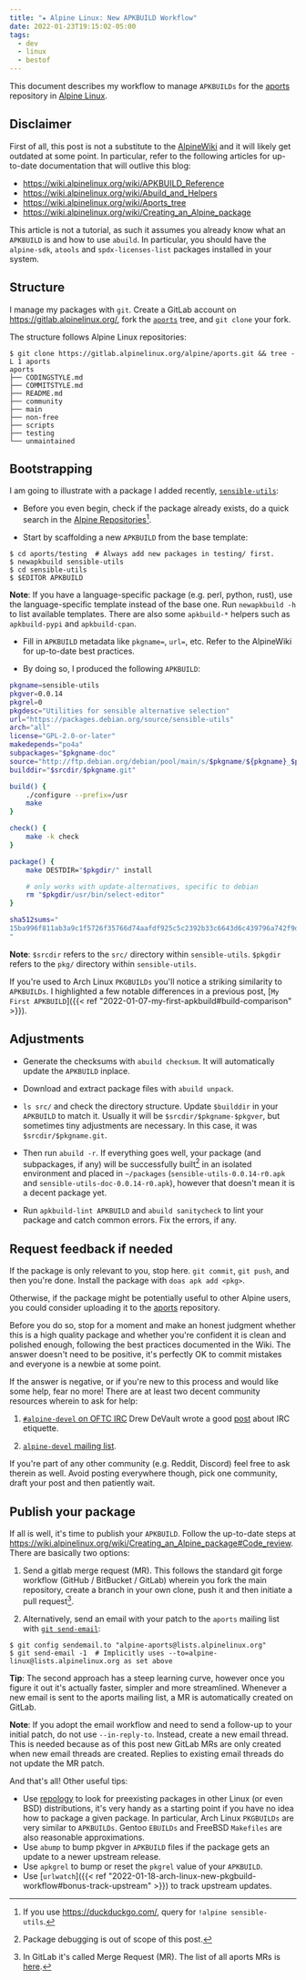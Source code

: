 ```yaml
---
title: "★ Alpine Linux: New APKBUILD Workflow"
date: 2022-01-23T19:15:02-05:00
tags:
  - dev
  - linux
  - bestof
---
```


This document describes my workflow to manage `APKBUILDs` for the
[aports][aports] repository in [Alpine Linux][alpine-linux].

<!--more-->

## Disclaimer

First of all, this post is not a substitute to the [AlpineWiki][alpine-wiki]
and it will likely get outdated at some point. In particular, refer to the
following articles for up-to-date documentation that will outlive this blog:

- https://wiki.alpinelinux.org/wiki/APKBUILD_Reference
- https://wiki.alpinelinux.org/wiki/Abuild_and_Helpers
- https://wiki.alpinelinux.org/wiki/Aports_tree
- https://wiki.alpinelinux.org/wiki/Creating_an_Alpine_package

This article is not a tutorial, as such it assumes you already know what an
`APKBUILD` is and how to use `abuild`. In particular, you should have the
`alpine-sdk`, `atools` and `spdx-licenses-list` packages installed in your
system.

## Structure

I manage my packages with `git`. Create a GitLab account on
https://gitlab.alpinelinux.org/, fork the [`aports`][aports] tree, and `git
clone` your fork.

The structure follows Alpine Linux repositories:

```
$ git clone https://gitlab.alpinelinux.org/alpine/aports.git && tree -L 1 aports
aports
├── CODINGSTYLE.md
├── COMMITSTYLE.md
├── README.md
├── community
├── main
├── non-free
├── scripts
├── testing
└── unmaintained
```

## Bootstrapping

I am going to illustrate with a package I added recently, [`sensible-utils`][sensible-utils]:

- Before you even begin, check if the package already exists, do a quick search in the [Alpine Repositories](https://pkgs.alpinelinux.org/packages?name=sensible%2Dutils)[^1].

- Start by scaffolding a new `APKBUILD` from the base template:

```shell
$ cd aports/testing  # Always add new packages in testing/ first.
$ newapkbuild sensible-utils
$ cd sensible-utils
$ $EDITOR APKBUILD
```

**Note**: If you have a language-specific package (e.g. perl, python, rust),
use the language-specific template instead of the base one. Run `newapkbuild
-h` to list available templates. There are also some `apkbuild-*` helpers such
as `apkbuild-pypi` and `apkbuild-cpan`.

- Fill in `APKBUILD` metadata like `pkgname=`, `url=`, etc. Refer to the AlpineWiki for up-to-date best practices.

- By doing so, I produced the following `APKBUILD`:

```bash
pkgname=sensible-utils
pkgver=0.0.14
pkgrel=0
pkgdesc="Utilities for sensible alternative selection"
url="https://packages.debian.org/source/sensible-utils"
arch="all"
license="GPL-2.0-or-later"
makedepends="po4a"
subpackages="$pkgname-doc"
source="http://ftp.debian.org/debian/pool/main/s/$pkgname/${pkgname}_$pkgver.tar.xz"
builddir="$srcdir/$pkgname.git"

build() {
	./configure --prefix=/usr
	make
}

check() {
	make -k check
}

package() {
	make DESTDIR="$pkgdir/" install

	# only works with update-alternatives, specific to debian
	rm "$pkgdir/usr/bin/select-editor"
}

sha512sums="
15ba996f811ab3a9c1f5726f35766d74aafdf925c5c2392b33c6643d6c439796a742f9d0f4625c79de640e6b5e4a6a032b768eb1bc4ac31b448f9767b0ceed44  sensible-utils_0.0.14.tar.xz
"
```

**Note**: `$srcdir` refers to the `src/` directory within `sensible-utils`. `$pkgdir`
refers to the `pkg/` directory within `sensible-utils`.

If you're used to Arch Linux `PKGBUILDs` you'll notice a striking similarity to
`APKBUILDs`. I highlighted a few notable differences in a previous post, [`My
First APKBUILD`]({{< ref "2022-01-07-my-first-apkbuild#build-comparison" >}}).

## Adjustments

- Generate the checksums with `abuild checksum`. It will automatically update the `APKBUILD` inplace.

- Download and extract package files with `abuild unpack`.

- `ls src/` and check the directory structure. Update `$builddir` in your
  `APKBUILD` to match it. Usually it will be `$srcdir/$pkgname-$pkgver`, but
  sometimes tiny adjustments are necessary. In this case, it was
  `$srcdir/$pkgname.git`.

- Then run `abuild -r`. If everything goes well, your package (and subpackages,
  if any) will be successfully built[^2] in an isolated environment and placed
  in `~/packages` (`sensible-utils-0.0.14-r0.apk` and
  `sensible-utils-doc-0.0.14-r0.apk`), however that doesn't mean it is a decent
  package yet.

- Run `apkbuild-lint APKBUILD` and `abuild sanitycheck` to lint your package
  and catch common errors. Fix the errors, if any.

## Request feedback if needed

If the package is only relevant to you, stop here. `git commit`, `git push`, and then you're done. Install the package with `doas apk add <pkg>`.

Otherwise, if the package might be potentially useful to other Alpine users, you could consider uploading it to the [aports][aports] repository.

Before you do so, stop for a moment and make an honest judgment whether this is a high quality package and whether you're confident it is clean and polished enough, following the best practices documented in the Wiki. The answer doesn't need to be positive, it's perfectly OK to commit mistakes and everyone is a newbie at some point.

If the answer is negative, or if you're new to this process and would like some help, fear no more! There are at least two decent community resources wherein to ask for help:

1. [`#alpine-devel` on OFTC IRC](https://wiki.alpinelinux.org/wiki/Alpine_Linux:IRC) Drew DeVault wrote a good [post](https://drewdevault.com/2021/11/24/A-philosophy-for-instant-messaging.html) about IRC etiquette.

2. [`alpine-devel` mailing list](https://wiki.alpinelinux.org/wiki/Alpine_Linux:Mailing_lists).

If you're part of any other community (e.g. Reddit, Discord) feel free to ask therein as well. Avoid posting everywhere though, pick one community, draft your post and then patiently wait.

## Publish your package

If all is well, it's time to publish your `APKBUILD`. Follow the up-to-date
steps at
https://wiki.alpinelinux.org/wiki/Creating_an_Alpine_package#Code_review. There are basically two options:

1. Send a gitlab merge request (MR). This follows the standard git forge workflow
   (GitHub / BitBucket / GitLab) wherein you fork the main repository, create
   a branch in your own clone, push it and then initiate a pull request[^3].

2. Alternatively, send an email with your patch to the `aports` mailing list
   with [`git send-email`][git-send-email]:

```shell
$ git config sendemail.to "alpine-aports@lists.alpinelinux.org"
$ git send-email -1  # Implicitly uses --to=alpine-linux@lists.alpinelinux.org as set above
```

**Tip**: The second approach has a steep learning curve, however once you
figure it out it's actually faster, simpler and more streamlined. Whenever
a new email is sent to the aports mailing list, a MR is automatically created
on GitLab.

**Note**: If you adopt the email workflow and need to send a follow-up to your
initial patch, do not use `--in-reply-to`. Instead, create a new email thread.
This is needed because as of this post new GitLab MRs are only created when new
email threads are created. Replies to existing email threads do not update the
MR patch.

And that's all! Other useful tips:

- Use [repology][repology] to look for preexisting packages in other Linux (or even BSD) distributions, it's very handy as a starting point if you have no idea how to package a given package. In particular, Arch Linux `PKGBUILDs` are very similar to `APKBUILDs`. Gentoo `EBUILDs` and FreeBSD `Makefiles` are also reasonable approximations.
- Use `abump` to bump pkgver in `APKBUILD` files if the package gets an update to a newer upstream release.
- Use `apkgrel` to bump or reset the `pkgrel` value of your `APKBUILD`.
- Use [`urlwatch`]({{< ref "2022-01-18-arch-linux-new-pkgbuild-workflow#bonus-track-upstream" >}}) to track upstream updates.

[alpine-linux]: https://alpinelinux.org/
[alpine-wiki]: https://wiki.alpinelinux.org/wiki/Main_Page
[aports]: https://gitlab.alpinelinux.org/alpine/aports
[git-send-email]: https://git-send-email.io/
[repology]: https://repology.org/
[sensible-utils]: https://packages.debian.org/source/sensible-utils

[^1]: If you use https://duckduckgo.com/, query for `!alpine sensible-utils`.
[^2]: Package debugging is out of scope of this post.
[^3]: In GitLab it's called Merge Request (MR). The list of all aports MRs is [here](https://gitlab.alpinelinux.org/alpine/aports/-/merge_requests).
